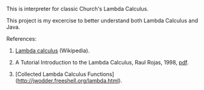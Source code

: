 This is interpreter for classic Church's Lambda Calculus.

This project is my excercise to better understand both Lambda Calculus and Java.

References:

1. [Lambda calculus](https://en.wikipedia.org/wiki/Lambda_calculus) (Wikipedia).

2. A Tutorial Introduction to the Lambda Calculus, Raul Rojas, 1998, [pdf](http://www.inf.fu-berlin.de/lehre/WS03/alpi/lambda.pdf).

3. [Collected Lambda Calculus Functions] (http://jwodder.freeshell.org/lambda.html).